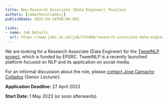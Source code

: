 ```yaml
---
title: New Research Associate (Data Engineer) Position
authors: [camachocolladosj]
publishDate: 2023-04-18T00:00:00Z

links:
- name: Job Details
  url: https://www.jobs.ac.uk/job/CYX400/research-associate-data-engineer
---
```


We are looking for a Research Associate (Data Engineer) for the [TweetNLP project](tweetnlp.org), which is funded by EPSRC. TweetNLP is a recently launched platform focused on NLP and its application on social media.

<!--more-->

For an informal discussion about the role, please [contact Jose Camacho Collados](mailto:camachocolladosj@cardiff.ac.uk) (Senior Lecturer).

**Application Deadline:** 27 April 2023

**Start Date:** 1 May 2023 (or soon afterwards)
